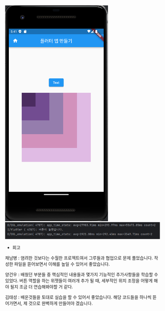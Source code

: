 ![Add files via upload](./1.png)  
![Add files via upload](./2.png)  
  
  
- 회고  

채남병 : 염려한 것보다는 수월한 프로젝트여서 그루들과 협업으로 문제 풀었습니다.
작성한 파일을 뜯어보면서 이해를 높일 수 있어서 좋았습니다.

양건우 : 배웠던 부분들 중 핵심적인 내용들과 몇가지 기능적인 추가사항들을 학습할 수 있었다. 버튼 역할을 하는 위젯들이 여러개 추가 될 때, 세부적인 위치 조정을 어떻게 해야 될지 조금 더 연습해봐야할 거 같다.

김태성 : 배운것들을 토대로 실습을 할 수 있어서 좋았습니다. 해당 코드들을 하나씩 뜯어가면서, 제 것으로 완벽하게 만들어야 겠습니다.
